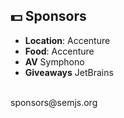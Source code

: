##  💵 Sponsors

- **Location**: Accenture
- **Food**: Accenture
- **AV** Symphono
- **Giveaways** JetBrains

<br />
sponsors@semjs.org
